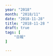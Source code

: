 ```yaml
---
year: "2018"
month: "2018/11"
date: "2018-11-28"
title: "2018-11-28 "
draft: true
tags: [
    "日報"
]

---
```


